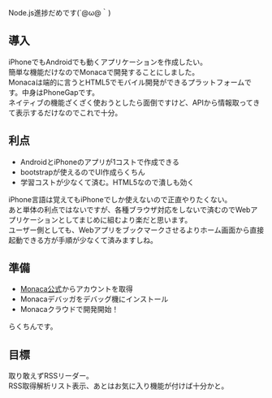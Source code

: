   
Node.js進捗だめです(´@ω@｀)  
  
## 導入  
  
iPhoneでもAndroidでも動くアプリケーションを作成したい。  
簡単な機能だけなのでMonacaで開発することにしました。  
Monacaは端的に言うとHTML5でモバイル開発ができるプラットフォームです。中身はPhoneGapです。  
ネイティブの機能ざくざく使おうとしたら面倒ですけど、APIから情報取ってきて表示するだけなのでこれで十分。  
  
## 利点  
 - AndroidとiPhoneのアプリが1コストで作成できる  
 - bootstrapが使えるのでUI作成らくちん  
 - 学習コストが少なくて済む。HTML5なので潰しも効く  
  
iPhone言語は覚えてもiPhoneでしか使えないので正直やりたくない。  
あと単体の利点ではないですが、各種ブラウザ対応をしないで済むのでWebアプリケーションとしてまじめに組むより楽だと思います。  
ユーザー側としても、Webアプリをブックマークさせるよりホーム画面から直接起動できる方が手順が少なくて済みますしね。  
  
  
## 準備  
 - [Monaca公式](https://ja.monaca.io/)からアカウントを取得  
 - Monacaデバッガをデバッグ機にインストール  
 - Monacaクラウドで開発開始！  
  
らくちんです。  
  
## 目標  
取り敢えずRSSリーダー。  
RSS取得解析リスト表示、あとはお気に入り機能が付けば十分かと。  
